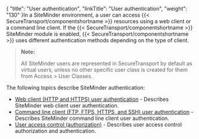 {
    "title": "User authentication",
    "linkTitle": "User authentication",
    "weight": "130"
}In a SiteMinder environment, a user can access {{< SecureTransport/componentshortname  >}} resources using a web client or a command line client. If the {{< SecureTransport/componentshortname  >}} SiteMinder module is enabled, {{< SecureTransport/componentshortname  >}} uses different authentication methods depending on the type of client.

> **Note:**
>
> All SiteMinder users are represented in SecureTransport by default as virtual users, unless no other specific user class is created for them from Access &gt; User Classes.

The following topics describe SiteMinder authentication:

-   <a href="c_st_web_client_user_authentication" class="MCXref xref">Web client (HTTP and HTTPS) user authentication</a> - Describes SiteMinder web client user authentication.
-   <a href="c_st_command_line_client_user_authentication" class="MCXref xref">Command line client (FTP, FTPS, HTTPS, and SSH) user authentication</a> - Describes SiteMinder command line client user authentication.
-   <a href="c_st_user_access_control" class="MCXref xref">User access control (authorization)</a> - Describes user access control authorization and authentication.
